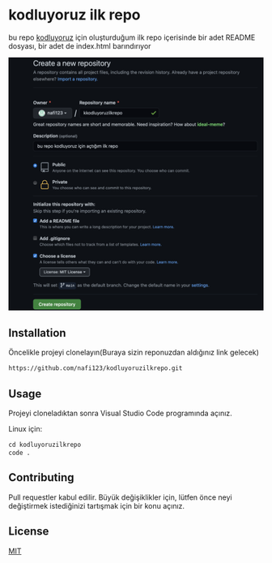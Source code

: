 # kodluyoruz ilk repo
bu repo [kodluyoruz](https://www.kodluyoruz.org)  için oluşturduğum ilk repo içerisinde bir adet README dosyası, bir adet de index.html barındırıyor

![github](https://github.com/nafi123/kodluyoruzilkrepo/blob/main/kodluyoruzfoto.png)

## Installation
Öncelikle projeyi clonelayın(Buraya sizin reponuzdan aldığınız link gelecek)
```bash
https://github.com/nafi123/kodluyoruzilkrepo.git
```

## Usage

Projeyi cloneladıktan sonra Visual Studio Code programında açınız.

Linux için:
```linux
cd kodluyoruzilkrepo
code .
```

## Contributing
Pull requestler kabul edilir. Büyük değişiklikler için, lütfen önce neyi değiştirmek istediğinizi tartışmak için bir konu açınız.


## License
[MIT](https://choosealicense.com/licenses/mit/)


